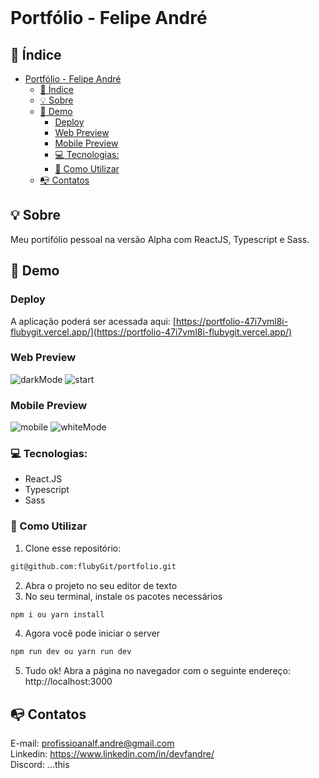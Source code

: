 <br />

# Portfólio - Felipe André


## :checkered_flag: Índice

- [Portfólio - Felipe André](#portfólio---felipe-andré)
  - [:checkered_flag: Índice](#checkered_flag-índice)
  - [:bulb: Sobre](#bulb-sobre)
  - [:iphone: Demo](#iphone-demo)
    - [Deploy](#deploy)
    - [Web Preview](#web-preview)
    - [Mobile Preview](#mobile-preview)
    - [:computer: Tecnologias:](#computer-tecnologias)
    - [:wrench: Como Utilizar](#wrench-como-utilizar)
  - [:mailbox_with_no_mail: Contatos](#mailbox_with_no_mail-contatos)

## :bulb: Sobre
Meu portifólio pessoal na versão Alpha com ReactJS,
Typescript e Sass.

## :iphone: Demo

### Deploy

A aplicação poderá ser acessada aqui: [https://portfolio-47i7vml8i-flubygit.vercel.app/](https://portfolio-47i7vml8i-flubygit.vercel.app/)

### Web Preview

![darkMode](https://user-images.githubusercontent.com/49297012/93130211-98664800-f6a8-11ea-9360-51d1e3711d6a.png)
![start](https://user-images.githubusercontent.com/49297012/93129209-0742a180-f6a7-11ea-9182-b206a8c99eed.png)

### Mobile Preview
![mobile](https://user-images.githubusercontent.com/49297012/93129752-ea5a9e00-f6a7-11ea-8bd9-04479a7df437.png)
![whiteMode](https://user-images.githubusercontent.com/49297012/93130090-66ed7c80-f6a8-11ea-955d-40443e725cd4.png)


### :computer: Tecnologias:
- React.JS
- Typescript
- Sass

### :wrench: Como Utilizar

1. Clone esse repositório:
```sh
git@github.com:flubyGit/portfolio.git
```
2. Abra o projeto no seu editor de texto
3. No seu terminal, instale os pacotes necessários
```sh
npm i ou yarn install
```
4. Agora você pode iniciar o server
```sh
npm run dev ou yarn run dev
```
5. Tudo ok! Abra a página no navegador com o seguinte endereço: http://localhost:3000

## :mailbox_with_no_mail: Contatos
E-mail: profissioanalf.andre@gmail.com<br>
Linkedin: https://www.linkedin.com/in/devfandre/<br>
Discord: ...this
